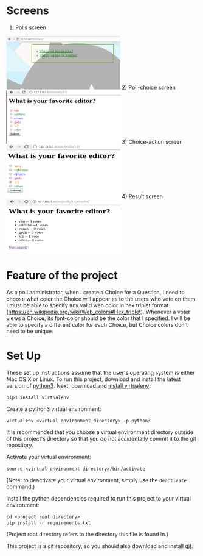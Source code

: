 Screens
=======
1) Polls screen
<img src="polls/static/polls/images/polls.png" height="140" width="300"/>
2) Poll-choice screen
<img src="polls/static/polls/images/choice.png" height="140" width="300"/>
3) Choice-action screen
<img src="polls/static/polls/images/choice-taken.png" height="140" width="300"/>
4) Result screen
<img src="polls/static/polls/images/result.png" height="140" width="300"/>

Feature of the project
================================

As a poll administrator, when I create a Choice for a Question, I need to choose what color the Choice will appear as to the users who vote on them. I must be able to specify any valid web color in hex triplet format (https://en.wikipedia.org/wiki/Web_colors#Hex_triplet). Whenever a voter views a Choice, its font-color should be the color that I specified. I will be able to specify a different color for each Choice, but Choice colors don't need to be unique.



Set Up
======
These set up instructions assume that the user's operating system is either Mac OS X or Linux. To run this project, download and install the latest version of [python3](https://www.python.org/downloads/). Next, download and [install virtualenv](https://virtualenv.pypa.io/en/latest/installation.html):

```
pip3 install virtualenv
```

Create a python3 virtual environment:

```
virtualenv <virtual environment directory> -p python3
```

It is recommended that you choose a virtual environment directory outside of this project's directory so that you do not accidentally commit it to the git repository.

Activate your virtual environment:

```
source <virtual environment directory>/bin/activate
```

(Note: to deactivate your virtual environment, simply use the `deactivate` command.)

Install the python dependencies required to run this project to your virtual environment:

```
cd <project root directory>
pip install -r requirements.txt
```

(Project root directory refers to the directory this file is found in.)

This project is a git repository, so you should also download and install [git](https://git-scm.com/downloads).





